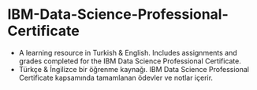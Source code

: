 # IBM-Data-Science-Professional-Certificate
- A learning resource in Turkish & English. Includes assignments and grades completed for the IBM Data Science Professional Certificate. 
- Türkçe & İngilizce bir öğrenme kaynağı. IBM Data Science Professional Certificate kapsamında tamamlanan ödevler ve notlar içerir.


